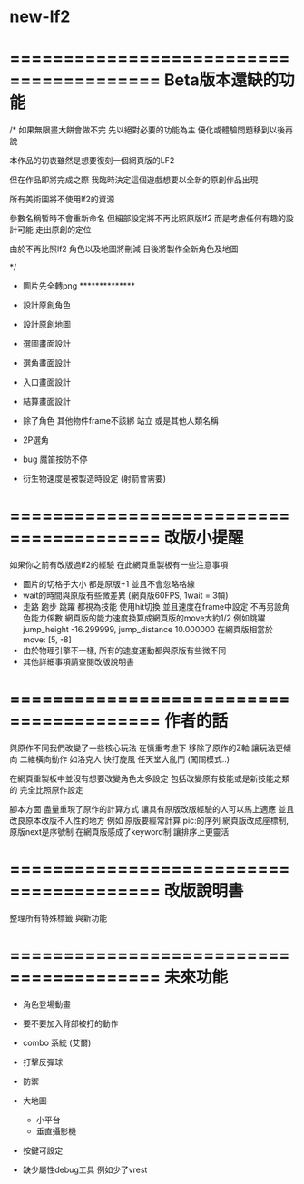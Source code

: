 # new-lf2

========================================
Beta版本還缺的功能 
========================================
/*
  如果無限畫大餅會做不完 先以絕對必要的功能為主 優化或體驗問題移到以後再說

  本作品的初衷雖然是想要復刻一個網頁版的LF2

  但在作品即將完成之際 我臨時決定這個遊戲想要以全新的原創作品出現

  所有美術圖將不使用lf2的資源 
  
  參數名稱暫時不會重新命名 但細部設定將不再比照原版lf2 而是考慮任何有趣的設計可能 走出原創的定位

  由於不再比照lf2 角色以及地圖將刪減 日後將製作全新角色及地圖

*/

- 圖片先全轉png **************

- 設計原創角色
- 設計原創地圖


- 選圖畫面設計
- 選角畫面設計
- 入口畫面設計
- 結算畫面設計


- 除了角色 其他物件frame不該綁 站立 或是其他人類名稱


- 2P選角

- bug 魔笛按防不停
- 衍生物速度是被製造時設定 (射箭會需要)


========================================
改版小提醒
========================================
如果你之前有改版過lf2的經驗 在此網頁重製板有一些注意事項

- 圖片的切格子大小 都是原版+1 並且不會忽略格線
- wait的時間與原版有些微差異 (網頁版60FPS, 1wait = 3幀)
- 走路 跑步 跳躍 都視為技能 使用hit切換 並且速度在frame中設定 不再另設角色能力係數
  網頁版的能力速度換算成網頁版的move大約1/2 
  例如跳躍jump_height -16.299999, jump_distance 10.000000
  在網頁版相當於 move: [5, -8]
- 由於物理引擎不一樣, 所有的速度運動都與原版有些微不同 
- 其他詳細事項請查閱改版說明書


========================================
作者的話
========================================


與原作不同我們改變了一些核心玩法
在慎重考慮下 移除了原作的Z軸 讓玩法更傾向 二維橫向動作 如洛克人 快打旋風 任天堂大亂鬥
(闖關模式..)

在網頁重製板中並沒有想要改變角色太多設定 包括改變原有技能或是新技能之類的
完全比照原作設定

腳本方面 盡量重現了原作的計算方式 讓具有原版改版經驗的人可以馬上適應
並且改良原本改版不人性的地方 例如 原版要經常計算 pic:的序列 網頁版改成座標制, 原版next是序號制 在網頁版感成了keyword制 讓排序上更靈活


========================================
改版說明書
========================================

整理所有特殊標籤 與新功能




========================================
未來功能
========================================

- 角色登場動畫
- 要不要加入背部被打的動作
- combo 系統 (艾爾)
- 打擊反彈球

- 防禦

- 大地圖
    - 小平台
    - 垂直攝影機

- 按鍵可設定

- 缺少屬性debug工具 例如少了vrest

